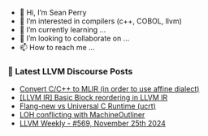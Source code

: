 - 👋 Hi, I’m Sean Perry
- 👀 I’m interested in compilers (c++, COBOL, llvm)
- 🌱 I’m currently learning ...
- 💞️ I’m looking to collaborate on ...
- 📫 How to reach me ...

<!---
s66perry/s66perry is a ✨ special ✨ repository because its `README.md` (this file) appears on your GitHub profile.
You can click the Preview link to take a look at your changes.
--->
### 📕 Latest LLVM Discourse Posts

<!-- DISCOURSE-LLVM:START -->
- [Convert C/C++ to MLIR &lpar;in order to use affine dialect&rpar;](https://discourse.llvm.org/t/convert-c-c-to-mlir-in-order-to-use-affine-dialect/83396#post_1)
- [[LLVM IR] Basic Block reordering in LLVM IR](https://discourse.llvm.org/t/llvm-ir-basic-block-reordering-in-llvm-ir/79298#post_9)
- [Flang-new vs Universal C Runtime &lpar;ucrt&rpar;](https://discourse.llvm.org/t/flang-new-vs-universal-c-runtime-ucrt/83293?page=2#post_24)
- [LOH conflicting with MachineOutliner](https://discourse.llvm.org/t/loh-conflicting-with-machineoutliner/83279#post_7)
- [LLVM Weekly - #569, November 25th 2024](https://discourse.llvm.org/t/llvm-weekly-569-november-25th-2024/83324#post_3)
<!-- DISCOURSE-LLVM:END -->
